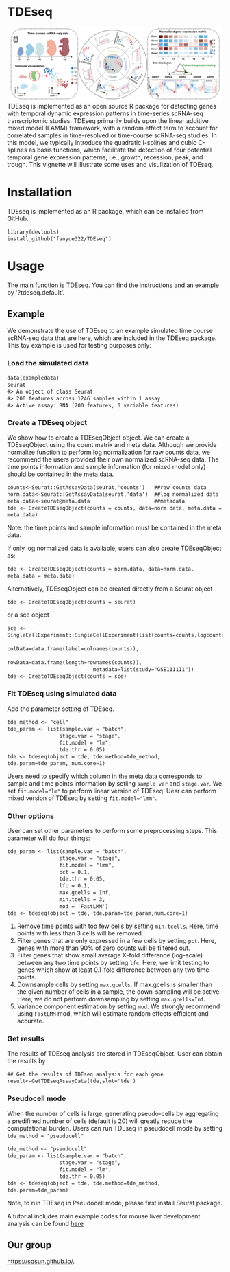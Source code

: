 # TDEseq
![TDEseq](https://github.com/fanyue322/fanyue322.github.io/blob/master/workflow_web.png "TDEseq logo")  
TDEseq is implemented as an open source R package for detecting genes with temporal dynamic expression patterns in time-series scRNA-seq transcriptomic studies. TDEseq primarily builds upon the linear additive mixed model (LAMM) framework, with a random effect term to account for correlated samples in time-resolved or time-course scRNA-seq studies. In this model, we typically introduce the quadratic I-splines and cubic C-splines as basis functions, which facilitate the detection of four potential temporal gene expression patterns, i.e., growth, recession, peak, and trough. This vignette will illustrate some uses and visulization of TDEseq.

# Installation
TDEseq is implemented as an R package, which can be installed from GitHub.

```
library(devtools)
install_github("fanyue322/TDEseq")
```

# Usage
The main function is TDEseq. You can find the instructions and an example by '?tdeseq.default'.

## Example
We demonstrate the use of TDEseq to an example simulated time course scRNA-seq data that are here, which are included in the TDEseq package. This toy example is used for testing purposes only:

### Load the simulated data
```
data(exampledata)
seurat
#> An object of class Seurat 
#> 200 features across 1246 samples within 1 assay 
#> Active assay: RNA (200 features, 0 variable features)
```
### Create a TDEseq object
We show how to create a TDEseqObject object. We can create a TDEseqObject using the count matrix and meta data. Although we provide normalize function to perform log normalization for raw counts data, we recommend the users provided their own normalized scRNA-seq data. The time points information and sample information (for mixed model only) should be contained in the meta.data.
```
counts<-Seurat::GetAssayData(seurat,'counts')   ##raw counts data
norm.data<-Seurat::GetAssayData(seurat,'data')  ##log normalized data
meta.data<-seurat@meta.data                     ##metadata
tde <- CreateTDEseqObject(counts = counts, data=norm.data, meta.data = meta.data)
```
Note: the time points and sample information must be contained in the meta data.

If only log normalized data is available, users can also create TDEseqObject as:
```
tde <- CreateTDEseqObject(counts = norm.data, data=norm.data, meta.data = meta.data)
```

Alternatively, TDEseqObject can be created directly from a Seurat object 
```
tde <- CreateTDEseqObject(counts = seurat)
```
or a sce object
```
sce <- SingleCellExperiment::SingleCellExperiment(list(counts=counts,logcounts=data.norm),
                            colData=data.frame(label=colnames(counts)),
                            rowData=data.frame(length=rownames(counts)),
                            metadata=list(study="GSE111111"))
tde <- CreateTDEseqObject(counts = sce)
```
### Fit TDEseq using simulated data
Add the parameter setting of TDEseq. 
```
tde_method <- "cell"
tde_param <- list(sample.var = "batch",
                 stage.var = "stage",
                 fit.model = "lm",
                 tde.thr = 0.05)
tde <- tdeseq(object = tde, tde.method=tde_method, tde.param=tde_param, num.core=1)
```
Users need to specify which column in the meta.data corresponds to sample and time points information by setiing `sample.var` and `stage.var`. We set `fit.model="lm"` to perform linear version of TDEseq. Uesr can perform mixed version of TDEseq by setting `fit.model="lmm"`.

### Other options
User can set other parameters to perform some preprocessing steps. This parameter will do four things:
```
tde_param <- list(sample.var = "batch",
                 stage.var = "stage",
                 fit.model = "lmm",
                 pct = 0.1,
                 tde.thr = 0.05,
                 lfc = 0.1,
                 max.gcells = Inf,
                 min.tcells = 3,
				 mod = 'FastLMM')
tde <- tdeseq(object = tde, tde.param=tde_param,num.core=1)
```
1. Remove time points with too few cells by setting `min.tcells`. Here, time points with less than 3 cells will be removed.
2. Filter genes that are only expressed in a few cells by setting `pct`. Here, genes with more than 90% of zero counts will be filtered out.
3. Filter genes that show small average X-fold difference (log-scale) between any two time points by setting `lfc`. Here, we limit testing to genes which show at least 0.1-fold difference between any two time points.
4. Downsample cells by setting `max.gcells`. If max.gcells is smaller than the given number of cells in a sample, the down-sampling will be active. Here, we do not perform downsampling by setting `max.gcells=Inf`.
5. Variance component estimation by setting `mod`. We strongly recommend using `FastLMM` mod, which will estimate random effects efficient and accurate.

### Get results
The results of TDEseq analysis are stored in TDEseqObject. User can obtain the results by
```
## Get the results of TDEseq analysis for each gene
result<-GetTDEseqAssayData(tde,slot='tde')  
```

### Pseudocell mode
When the number of cells is large, generating pseudo-cells by aggregating a predifined number of cells (default is 20) will greatly reduce the computational burden. Users can run TDEseq in pseudocell mode by setting `tde_method = "pseudocell"`
```
tde_method <- "pseudocell"
tde_param <- list(sample.var = "batch",
                 stage.var = "stage",
                 fit.model = "lm",
                 tde.thr = 0.05)
tde <- tdeseq(object = tde, tde.method=tde_method, tde.param=tde_param)
```
Note, to run TDEseq in Pseudocell mode, please first install Seurat package.

A tutorial includes main example codes for mouse liver development analysis can be found [here](https://fanyue322.github.io/TDEseq)
## Our group

 <https://sqsun.github.io/>.
